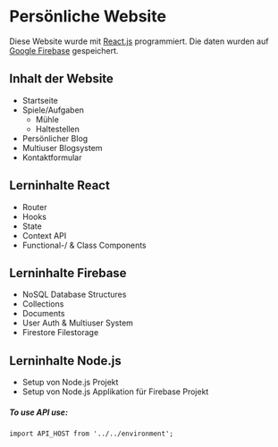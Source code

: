 # Persönliche Website

Diese Website wurde mit <a href="https://github.com/facebook/react">React.js</a> programmiert.
Die daten wurden auf <a href="https://github.com/firebase/">Google Firebase</a> gespeichert.

<h2>Inhalt der Website</h2>
<ul>
  <li>
    Startseite
  </li>
   <li>
    Spiele/Aufgaben
    <ul>
        <li>
        Mühle
        </li>  
        <li>
        Haltestellen
        </li>
    </ul>
  </li>
   <li>
    Persönlicher Blog
  </li>
   <li>
    Multiuser Blogsystem
  </li>
   <li>
    Kontaktformular
  </li>
</ul>


<h2>Lerninhalte React</h2>
<ul>
  <li>
    Router
  </li>
  <li>
    Hooks
  </li>
   <li>
    State
  </li>
   <li>
    Context API
  </li>
    <li>
    Functional-/ & Class Components
  </li>
</ul>



<h2>Lerninhalte Firebase</h2>
<ul>
  <li>
    NoSQL Database Structures
  </li>
  
   <li>
    Collections
  </li>
   <li>
    Documents
  </li>
   <li>
    User Auth & Multiuser System
  </li>
   <li>
    Firestore Filestorage
  </li>
</ul>

<h2>Lerninhalte Node.js</h2>
<ul>
  <li>
    Setup von Node.js Projekt
  </li>
  
   <li>
    Setup von Node.js Applikation für Firebase Projekt
  </li>
</ul>


<h5>To use API use:</h5>
<code>import API_HOST from '../../environment';</code>